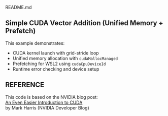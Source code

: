 README.md
## Simple CUDA Vector Addition (Unified Memory + Prefetch)

This example demonstrates:
- CUDA kernel launch with grid-stride loop
- Unified memory allocation with `cudaMallocManaged`
- Prefetching for WSL2 using `cudaCpuDeviceId`
- Runtime error checking and device setup

## REFERENCE
This code is based on the NVIDIA blog post:  
[An Even Easier Introduction to CUDA](https://developer.nvidia.com/blog/even-easier-introduction-cuda/)  
by Mark Harris (NVIDIA Developer Blog)